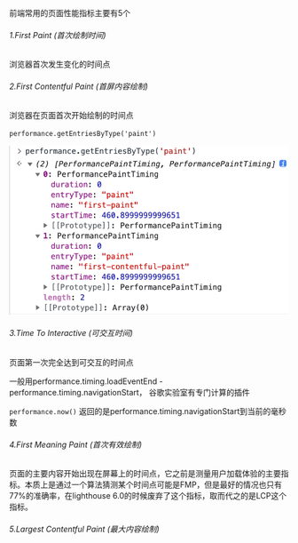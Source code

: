 前端常用的页面性能指标主要有5个
###### 1.First Paint (首次绘制时间)
浏览器首次发生变化的时间点


###### 2.First Contentful Paint (首屏内容绘制)
浏览器在页面首次开始绘制的时间点

`performance.getEntriesByType('paint')`

![获取FP和FCP的方法](./assets/FP-FCP.png)



###### 3.Time To Interactive (可交互时间)
页面第一次完全达到可交互的时间点

一般用performance.timing.loadEventEnd - performance.timing.navigationStart，
谷歌实验室有专门计算的插件

`performance.now()` 返回的是performance.timing.navigationStart到当前的毫秒数


###### 4.First Meaning Paint (首次有效绘制)
页面的主要内容开始出现在屏幕上的时间点，它之前是测量用户加载体验的主要指标。本质上是通过一个算法猜测某个时间点可能是FMP，但是最好的情况也只有77%的准确率，在lighthouse 6.0的时候废弃了这个指标，取而代之的是LCP这个指标。


###### 5.Largest Contentful Paint (最大内容绘制)

